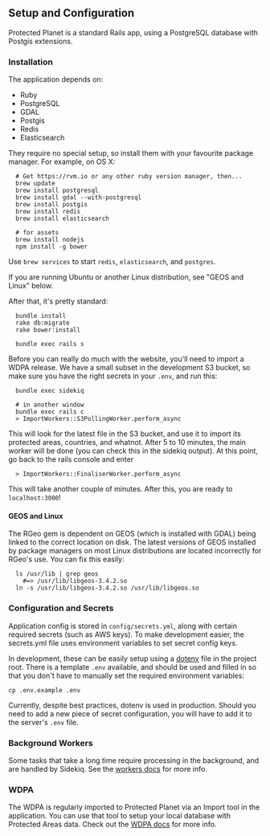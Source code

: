 ## Setup and Configuration

Protected Planet is a standard Rails app, using a PostgreSQL database with
Postgis extensions.

### Installation

The application depends on:

* Ruby
* PostgreSQL
* GDAL
* Postgis
* Redis
* Elasticsearch

They require no special setup, so install them with your favourite
package manager. For example, on OS X:

```
  # Get https://rvm.io or any other ruby version manager, then...
  brew update
  brew install postgresql
  brew install gdal --with-postgresql
  brew install postgis
  brew install redis
  brew install elasticsearch

  # for assets
  brew install nodejs
  npm install -g bower
```

Use `brew services` to start `redis`, `elasticsearch`, and `postgres`.

If you are running Ubuntu or another Linux distribution, see "GEOS and
Linux" below.

After that, it's pretty standard:

```
  bundle install
  rake db:migrate
  rake bower:install

  bundle exec rails s
```

Before you can really do much with the website, you'll need to import
a WDPA release. We have a small subset in the development S3 bucket, 
so make sure you have the right secrets in your `.env`, and run this:

```
  bundle exec sidekiq
  
  # in another window
  bundle exec rails c
  > ImportWorkers::S3PollingWorker.perform_async
```

This will look for the latest file in the S3 bucket, and use it to import
its protected areas, countries, and whatnot. After 5 to 10 minutes, the main
worker will be done (you can check this in the sidekiq output). At this point,
go back to the rails console and enter

```
  > ImportWorkers::FinaliserWorker.perform_async
```
This will take another couple of minutes. After this, you are ready to `localhost:3000`!


#### GEOS and Linux

The RGeo gem is dependent on GEOS (which is installed with GDAL) being
linked to the correct location on disk. The latest versions of GEOS
installed by package managers on most Linux distributions are located
incorrectly for RGeo's use. You can fix this easily:

```
  ls /usr/lib | grep geos
    #=> /usr/lib/libgeos-3.4.2.so
  ln -s /usr/lib/libgeos-3.4.2.so /usr/lib/libgeos.so
```

### Configuration and Secrets

Application config is stored in `config/secrets.yml`, along with certain
required secrets (such as AWS keys). To make development easier, the
secrets.yml file uses environment variables to set secret config keys.

In development, these can be easily setup using a
[dotenv](https://github.com/bkeepers/dotenv) file in the project root.
There is a template `.env` available, and should be used and filled in so
that you don't have to manually set the required environment variables:

```
cp .env.example .env
```

Currently, despite best practices, dotenv is used in production. Should
you need to add a new piece of secret configuration, you will have to
add it to the server's `.env` file.

### Background Workers

Some tasks that take a long time require processing in the background,
and are handled by Sidekiq. See the [workers docs](workers.md) for more
info.

### WDPA

The WDPA is regularly imported to Protected Planet via an Import tool in
the application. You can use that tool to setup your local database with
Protected Areas data. Check out the [WDPA docs](wdpa.md) for more info.
